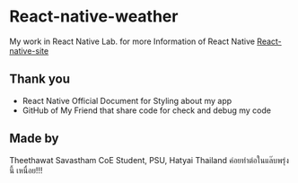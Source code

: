 # React-native-weather 
My work in React Native Lab.
for more Information of React Native [React-native-site](https://facebook.github.io/react-native)

## Thank you
- React Native Official Document for Styling about my app
- GitHub of My Friend that share code for check and debug my code

## Made by
Theethawat Savastham CoE Student, PSU, Hatyai Thailand
ค่อยทำต่อในแล๊บพรุ่งนี้ เหนื่อย!!!
